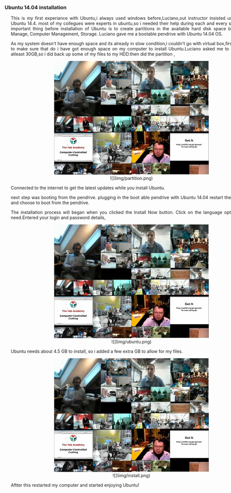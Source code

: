 <div style="width:800px; margin:0 auto;">

### Ubuntu 14.04 installation
<div align="justify" style="margin-left:2.5%" style="margin-right:3%">

This is my first experiance with Ubuntu,i always used windows before,Luciano,out instructor insisted us to install Ubuntu 14.4. most of my collegues were experts in ubuntu,so i needed their help during each and every steps . The important thing before installation of Ubuntu is to create partitions in the available hard disk space by opening Manage, Computer Management, Storage. Luciano gave me a bootable pendrive with Ubuntu 14.04 OS.

As my system doesn't have enough space and its already in slow condition,i couldn't go with virtual box,first i wanted to make sure that do i have got enough space on my computer to install Ubuntu.Luciano asked me to make free atleast 30GB,so i did back up some of my files to my HDD.then did the partition ,


<center><img src="img/fabclass.png" width="500"/></center>

<center>![](img/partition.png)</center>

Connected to the internet to get the latest updates while you install Ubuntu.

next step was booting from the pendrive. plugging in the boot able pendrive with Ubuntu 14.04 restart the computer and choose to boot from the pendrive. 

 The installation process will began when you clicked the Install Now button.
 Click on the language option what i  need.Entered your login and password details,
 
<center><img src="img/fabclass.png" width="500"/></center>
 
<center>![](img/ubuntu.png)</center>


Ubuntu needs about 4.5 GB to install, so i added a few extra GB to allow for my files.

<center><img src="img/fabclass.png" width="500"/></center>

<center>![](img/install.png)</center>



Aftter this restarted my computer and started enjoying Ubuntu!

</div>
</div>
